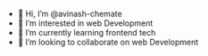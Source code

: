 - 👋 Hi, I’m @avinash-chemate
- 👀 I’m interested in web Development
- 🌱 I’m currently learning frontend tech
- 💞️ I’m looking to collaborate on web Development
  

